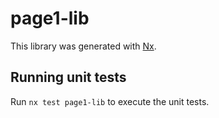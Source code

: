 # page1-lib

This library was generated with [Nx](https://nx.dev).

## Running unit tests

Run `nx test page1-lib` to execute the unit tests.
